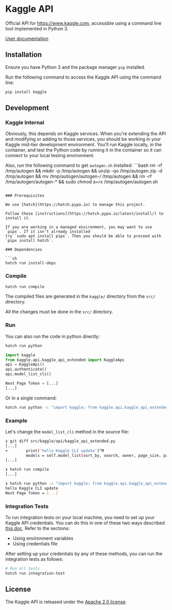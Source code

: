 # Kaggle API

Official API for https://www.kaggle.com, accessible using a command line tool implemented in Python 3.  

[User documentation](docs/README.md)

## Installation

Ensure you have Python 3 and the package manager `pip` installed.

Run the following command to access the Kaggle API using the command line:

```sh
pip install kaggle
```

## Development

### Kaggle Internal

Obviously, this depends on Kaggle services. When you're extending the API and modifying
or adding to those services, you should be working in your Kaggle mid-tier development
environment. You'll run Kaggle locally, in the container, and test the Python code by
running it in the container so it can connect to your local testing environment.

Also, run the following command to get `autogen.sh` installed: ```bash
rm -rf /tmp/autogen && mkdir -p /tmp/autogen && unzip -qo /tmp/autogen.zip -d /tmp/autogen &&
mv /tmp/autogen/autogen-*/* /tmp/autogen && rm -rf /tmp/autogen/autogen-* &&
sudo chmod a+rx /tmp/autogen/autogen.sh
```

### Prerequisites

We use [hatch](https://hatch.pypa.io) to manage this project.

Follow these [instructions](https://hatch.pypa.io/latest/install/) to install it.

If you are working in a managed environment, you may want to use `pipx`. If it isn't already installed
try `sudo apt install pipx`. Then you should be able to proceed with `pipx install hatch`.

### Dependencies

```sh
hatch run install-deps
```

### Compile

```sh
hatch run compile
```

The compiled files are generated in the `kaggle/` directory from the `src/` directory.

All the changes must be done in the `src/` directory.

### Run

You can also run the code in python directly:

```sh
hatch run python
```

```python
import kaggle
from kaggle.api.kaggle_api_extended import KaggleApi
api = KaggleApi()
api.authenticate()
api.model_list_cli()

Next Page Token = [...]
[...]

```

Or in a single command:

```sh
hatch run python -c "import kaggle; from kaggle.api.kaggle_api_extended import KaggleApi; api = KaggleApi(); api.authenticate(); api.model_list_cli()"
```

### Example

Let's change the `model_list_cli` method in the source file: 

```sh
❯ git diff src/kaggle/api/kaggle_api_extended.py
[...]
+        print('hello Kaggle CLI update')^M
         models = self.model_list(sort_by, search, owner, page_size, page_token)
[...]

❯ hatch run compile
[...]

❯ hatch run python -c "import kaggle; from kaggle.api.kaggle_api_extended import KaggleApi; api = KaggleApi(); api.authenticate(); api.model_list_cli()"
hello Kaggle CLI update
Next Page Token = [...]
```

### Integration Tests

To run integration tests on your local machine, you need to set up your Kaggle API credentials. You can do this in one of these two ways described [this doc](docs/README.md). Refer to the sections: 
- Using environment variables
- Using credentials file

After setting up your credentials by any of these methods, you can run the integration tests as follows:

```sh
# Run all tests
hatch run integration-test
```

## License

The Kaggle API is released under the [Apache 2.0 license](LICENSE).
